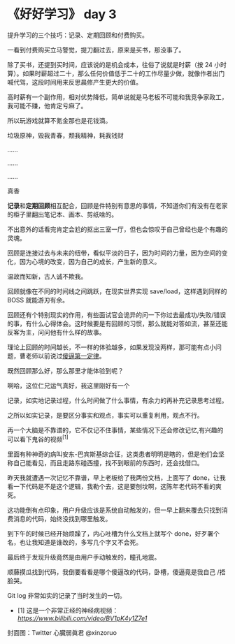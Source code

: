 # 《好好学习》 day 3

提升学习的三个技巧：记录、定期回顾和付费购买。

一看到付费购买立马警觉，提刀翻过去，原来是买书，那没事了。

除了买书，还提到买时间，应该说的是机会成本，往俗了说就是时薪（按 24 小时算）。如果时薪超过二十，那么任何价值低于二十的工作尽量少做，就像作者出门喊代驾，这段时间用来反思晨修产生更大的价值。

高时薪有一个副作用，相对优势降低，简单说就是马老板不可能和我竞争家政工，我可能不赚，他肯定亏麻了。

所以玩游戏就算不氪金那也是花钱滴。

垃圾原神，毁我青春，颓我精神，耗我钱财

……

……

……

真香

**记录**和**定期回顾**相互配合，回顾是件特别有意思的事情，不知道你们有没有在老家的柜子里翻出笔记本、画本、剪纸啥的。

不出意外的话看完肯定会尬的抠出三室一厅，但也会惊叹于自己曾经也是个有趣的灵魂。

回顾是连接过去与未来的纽带，看似平淡的日子，因为时间的力量，因为空间的变化，因为心境的改变，因为自己的成长，产生新的意义。

温故而知新，古人诚不欺我。

回顾就像在不同的时间线之间跳跃，在现实世界实现 save/load，这样遇到同样的 BOSS 就能游刃有余。

回顾还有个特别现实的作用，有些面试官会诡异的问一下你过去最成功/失败/错误的事，有什么心得体会。这时候要是有回顾的习惯，那么就能对答如流，甚至还能反客为主，问问他有什么样的故事。

理论上回顾的时间越长，不一样的体验越多，如果发现没两样，那可能有点小问题，曹老师以前说过[傻逼第一定律](https://mp.weixin.qq.com/s?__biz=MzI0MjA1Mjg2Ng==&mid=400744799&idx=1&sn=2a2389d3ba258c8de2ce6b67eb9c3939)。

既然回顾那么好，那么那里才能体验到呢？

啊哈，这位仁兄运气真好，我这里刚好有一个

记录，如实地记录过程，什么时间做了什么事情，有余力的再补充记录思考过程。

之所以如实记录，是要区分事实和观点，事实可以重复利用，观点不行。

再一个大脑是不靠谱的，它不仅记不住事情，某些情况下还会修改记忆,有兴趣的可以看下鬼谷的视频<sup>[1]</sup>

里面有种神奇的病叫安东-巴宾斯基综合征，这类患者明明是瞎的，但是他们会坚称自己能看见，而且走路东碰西撞，找不到眼前的东西时，还会找借口。

昨天我就遭遇一次记忆不靠谱，早上老板给了我两份文档，上面写了 done，让我看一下代码是不是这个逻辑，我勒个去，这是要刨坟啊，这陈年老代码不看的爽死。

这功能倒有点印象，用户升级应该是系统自动触发的，但一早上翻来覆去只找到消费消息的代码，始终没找到哪里触发。

到下午的时候已经开始烦躁了，内心吐槽为什么文档上就写个 done，好歹署个名，也让我知道是谁改的，多写几个字又不会死。

最后终于发现升级竟然是由用户手动触发的，瞳孔地震。

顺藤摸瓜找到代码，我倒要看看是哪个傻逼改的代码，卧槽，傻逼竟是我自己 /捂脸哭。

Git log 非常如实的记录了当时发生的一切。

+ [1] 这是一个非常正经的神经病视频：*https://www.bilibili.com/video/BV1pK4y1Z7e1*

封面图：Twitter 心臓弱眞君 @xinzoruo